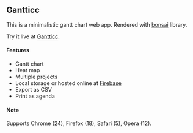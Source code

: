 ## Gantticc

This is a minimalistic gantt chart web app. Rendered with [bonsai](http://bonsaijs.org/) library.

Try it live at [Gantticc](http://gantti.cc/).

#### Features

- Gantt chart
- Heat map
- Multiple projects
- Local storage or hosted online at [Firebase](https://www.firebase.com/)
- Export as CSV
- Print as agenda

#### Note

Supports Chrome (24), Firefox (18), Safari (5), Opera (12).
